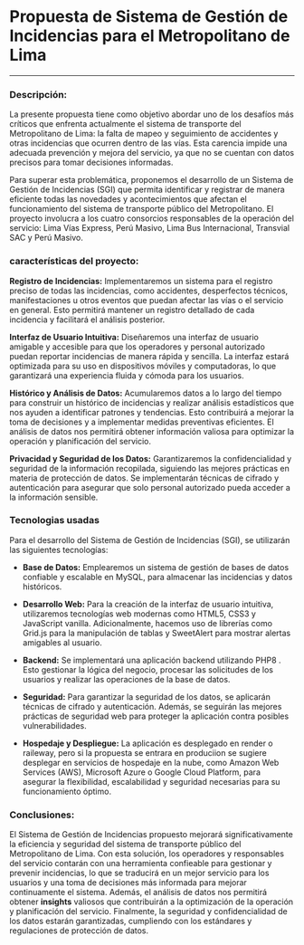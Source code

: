 # Propuesta de Sistema de Gestión de Incidencias para el Metropolitano de Lima
***
### Descripción:
La presente propuesta tiene como objetivo abordar uno de los desafíos más críticos que enfrenta actualmente el sistema de transporte del Metropolitano de Lima: la falta de mapeo y seguimiento de accidentes y otras incidencias que ocurren dentro de las vías. Esta carencia impide una adecuada prevención y mejora del servicio, ya que no se cuentan con datos precisos para tomar decisiones informadas.

Para superar esta problemática, proponemos el desarrollo de un Sistema de Gestión de Incidencias (SGI) que permita identificar y registrar de manera eficiente todas las novedades y acontecimientos que afectan el funcionamiento del sistema de transporte público del Metropolitano. El proyecto involucra a los cuatro consorcios responsables de la operación del servicio: Lima Vías Express, Perú Masivo, Lima Bus Internacional, Transvial SAC y Perú Masivo.

### características del proyecto:
**Registro de Incidencias:**
  Implementaremos un sistema para el registro preciso de todas las incidencias, como accidentes, desperfectos técnicos, manifestaciones u otros eventos que puedan afectar las vías o el servicio en general. Esto permitirá mantener un registro detallado de cada incidencia y facilitará el análisis posterior.

**Interfaz de Usuario Intuitiva:**
Diseñaremos una interfaz de usuario amigable y accesible para que los operadores y personal autorizado puedan reportar incidencias de manera rápida y sencilla. La interfaz estará optimizada para su uso en dispositivos móviles y computadoras, lo que garantizará una experiencia fluida y cómoda para los usuarios.

**Histórico y Análisis de Datos:**
Acumularemos datos a lo largo del tiempo para construir un histórico de incidencias y realizar análisis estadísticos que nos ayuden a identificar patrones y tendencias. Esto contribuirá a mejorar la toma de decisiones y a implementar medidas preventivas eficientes. El análisis de datos nos permitirá obtener información valiosa para optimizar la operación y planificación del servicio.

**Privacidad y Seguridad de los Datos:**
Garantizaremos la confidencialidad y seguridad de la información recopilada, siguiendo las mejores prácticas en materia de protección de datos. Se implementarán técnicas de cifrado y autenticación para asegurar que solo personal autorizado pueda acceder a la información sensible.

### Tecnologias usadas
Para el desarrollo del Sistema de Gestión de Incidencias (SGI), se utilizarán las siguientes tecnologías:

- **Base de Datos:** Emplearemos un sistema de gestión de bases de datos confiable y escalable en  MySQL, para almacenar las incidencias y datos históricos.

- **Desarrollo Web:** Para la creación de la interfaz de usuario intuitiva, utilizaremos tecnologías web modernas como HTML5, CSS3 y JavaScript vanilla. Adicionalmente, hacemos uso de librerías como Grid.js para la manipulación de tablas y SweetAlert para mostrar alertas amigables al usuario.

- **Backend:** Se implementará una aplicación backend  utilizando PHP8 . Esto gestionar la lógica del negocio, procesar las solicitudes de los usuarios y realizar las operaciones de la base de datos.

- **Seguridad:** Para garantizar la seguridad de los datos, se aplicarán técnicas de cifrado y autenticación. Además, se seguirán las mejores prácticas de seguridad web para proteger la aplicación contra posibles vulnerabilidades.

- **Hospedaje y Despliegue:** La aplicación es desplegado  en render o raileway, pero si la propuesta se entrara en produciion se sugiere desplegar en servicios de hospedaje en la nube, como Amazon Web Services (AWS), Microsoft Azure o Google Cloud Platform, para asegurar la flexibilidad, escalabilidad y seguridad necesarias para su funcionamiento óptimo.

### Conclusiones:

El Sistema de Gestión de Incidencias propuesto mejorará significativamente la eficiencia y seguridad del sistema de transporte público del Metropolitano de Lima. Con esta solución, los operadores y responsables del servicio contarán con una herramienta confieable para gestionar y prevenir incidencias, lo que se traducirá en un mejor servicio para los usuarios y una toma de decisiones más informada para mejorar continuamente el sistema. Además, el análisis de datos nos permitirá obtener **insights** valiosos que contribuirán a la optimización de la operación y planificación del servicio. Finalmente, la seguridad y confidencialidad de los datos estarán garantizadas, cumpliendo con los estándares y regulaciones de protección de datos.